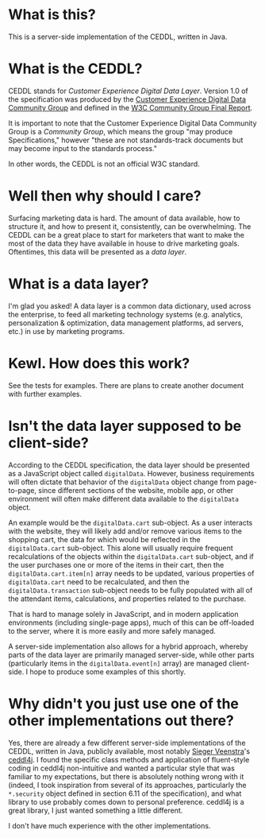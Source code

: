 # What is this?

This is a server-side implementation of the CEDDL, written in Java.

# What is the CEDDL?

CEDDL stands for *Customer Experience Digital Data Layer*. Version 1.0 of the specification was produced by the [Customer Experience Digital Data Community Group](https://www.w3.org/community/custexpdata/) and defined in the [W3C Community Group Final Report](https://www.w3.org/community/custexpdata/2013/12/16/final-report-customer-experience-digital-data-layer-v1-0-ready/).

It is important to note that the Customer Experience Digital Data Community Group is a *Community Group*, which means the group "may produce Specifications," however "these are not standards-track documents but may become input to the standards process."

In other words, the CEDDL is not an official W3C standard.

# Well then why should I care?

Surfacing marketing data is hard. The amount of data available, how to structure it, and how to present it, consistently, can be overwhelming. The CEDDL can be a great place to start for marketers that want to make the most of the data they have available in house to drive marketing goals. Oftentimes, this data will be presented as a *data layer*. 

# What is a data layer?

I'm glad you asked! A data layer is a common data dictionary, used across the enterprise, to feed all marketing technology systems (e.g. analytics, personalization & optimization, data management platforms, ad servers, etc.) in use by marketing programs.

# Kewl. How does this work?

See the tests for examples. There are plans to create another document with further examples.

# Isn't the data layer supposed to be client-side?

According to the CEDDL specification, the data layer should be presented as a JavaScript object called `digitalData`. However, business requirements will often dictate that behavior of the `digitalData` object change from page-to-page, since different sections of the website, mobile app, or other environment will often make different data available to the `digitalData` object.

An example would be the `digitalData.cart` sub-object. As a user interacts with the website, they will likely add and/or remove various items to the shopping cart, the data for which would be reflected in the `digitalData.cart` sub-object. This alone will usually require frequent recalculations of the objects within the `digitalData.cart` sub-object, and if the user purchases one or more of the items in their cart, then the `digitalData.cart.item[n]` array needs to be updated, various properties of `digitalData.cart` need to be recalculated, and then the `digitalData.transaction` sub-object needs to be fully populated with all of the attendant items, calculations, and properties related to the purchase. 

That is hard to manage solely in JavaScript, and in modern application environments (including single-page apps), much of this can be off-loaded to the server, where it is more easily and more safely managed.

A server-side implementation also allows for a hybrid approach, whereby parts of the data layer are primarily managed server-side, while other parts (particularly items in the `digitalData.event[n]` array) are managed client-side. I hope to produce some examples of this shortly.

# Why didn't you just use one of the other implementations out there?

Yes, there are already a few different server-side implementations of the CEDDL, written in Java, publicly available, most notably [Sieger Veenstra](https://github.com/siegerveenstra)'s [ceddl4j](https://github.com/mirabeau-nl/ceddl4j). I found the specific class methods and application of fluent-style coding in ceddl4j non-intuitive and wanted a particular style that was familiar to my expectations, but there is absolutely nothing wrong with it (indeed, I took inspiration from several of its approaches, particularly the `*.security` object defined in section 6.11 of the specification), and what library to use probably comes down to personal preference. ceddl4j is a great library, I just wanted something a little different.

I don't have much experience with the other implementations.